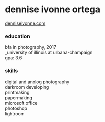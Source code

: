 # dennise ivonne ortega 
[denniseivonne.com](denniseivonne.com)

### education
bfa in photography, 2017  
_university of illinois at urbana-champaign  
gpa: 3.6  

### skills
digital and anolog photography  
darkroom developing  
printmaking  
papermaking  
microsoft office  
photoshop  
lightroom  
